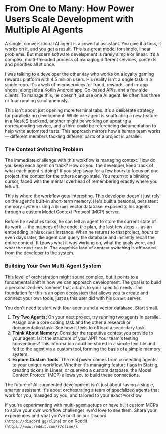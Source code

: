 # From One to Many: How Power Users Scale Development with Multiple AI Agents

A single, conversational AI agent is a powerful assistant. You give it a task, it works on it, and you get a result. This is a great model for simple, linear problems. But modern software development is rarely simple or linear. It’s a complex, multi-threaded process of managing different services, contexts, and priorities all at once.

I was talking to a developer the other day who works on a loyalty gaming rewards platform with 4.5 million users. His reality isn't a single task in a single repo. It's a web of microservices for fraud, rewards, and in-app shops, alongside a Kotlin Android app, Go-based APIs, and a few side clients. To manage this, he doesn't just use one AI agent; he often has three or four running simultaneously.

This isn't about just opening more terminal tabs. It's a deliberate strategy for parallelizing development. While one agent is scaffolding a new feature in a NestJS backend, another might be working on updating a corresponding service, and a third could be referencing documentation to help write automated tests. This approach mirrors how a human team works -- different members tackling different parts of a project in parallel.

### The Context Switching Problem

The immediate challenge with this workflow is managing context. How do you keep each agent on track? How do you, the developer, keep track of what each agent is doing? If you step away for a few hours to focus on one project, the context for the others can go stale. You return to a blinking cursor, faced with the mental overhead of remembering exactly where you left off.

This is where the workflow gets interesting. This developer doesn't just rely on the agent's built-in short-term memory. He's built a personal, persistent memory system using a `Qdrant` vector database, exposed to his agents through a custom Model Context Protocol (MCP) server.

Before he switches tasks, he can tell an agent to store the current state of its work -- the nuances of the code, the plan, the last few steps -- as an embedding in his `Qdrant` instance. When he returns to that project, hours or even days later, the agent can query the database and instantly recall the entire context. It knows what it was working on, what the goals were, and what the next step is. The cognitive load of context switching is offloaded from the developer to the system.

### Building Your Own Multi-Agent System

This level of orchestration might sound complex, but it points to a fundamental shift in how we can approach development. The goal is to build a personalized environment that adapts to your specific needs. The foundation for this is an open ecosystem that allows you to create and connect your own tools, just as this user did with his `Qdrant` server.

You don't need to start with four agents and a vector database. Start small.

1.  **Try Two Agents:** On your next project, try running two agents in parallel. Assign one a core coding task and the other a research or documentation task. See how it feels to offload a secondary task.
2.  **Think About Memory:** Consider the repetitive context you provide to your agent. Is it the structure of your API? Your team's testing conventions? This information could be stored in a simple text file and fed to the agent via a custom tool, forming the basis of a simple memory system.
3.  **Explore Custom Tools:** The real power comes from connecting agents to your unique workflow. Whether it's managing feature flags in Statsig, creating tickets in Linear, or querying a custom database, the Model Context Protocol (MCP) allows you to build these connections.

The future of AI-augmented development isn't just about having a single, smarter assistant. It's about orchestrating a team of specialized agents that work for you, managed by you, and tailored to your exact workflow.

If you're experimenting with multi-agent setups or have built custom MCPs to solve your own workflow challenges, we'd love to see them. Share your experiences and what you've built on our Discord (`https://discord.gg/cline`) or on Reddit (`https://www.reddit.com/r/cline/`).
